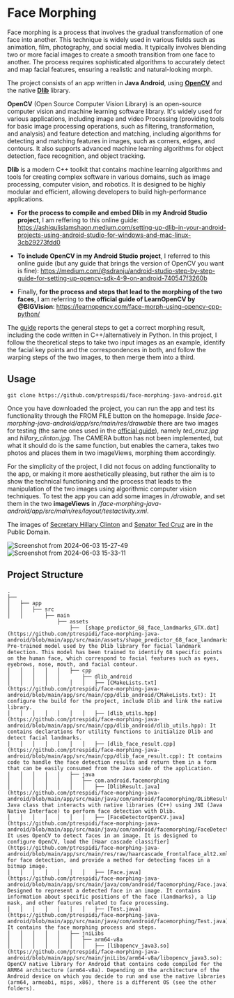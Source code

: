 # Face Morphing
Face morphing is a process that involves the gradual transformation of one face into another. This technique is widely used in various fields such as animation, film, photography, and social media.  It typically involves blending two or more facial images to create a smooth transition from one face to another. The process requires sophisticated algorithms to accurately detect and map facial features, ensuring a realistic and natural-looking morph.

The project consists of an app written in **Java Android**, using [**OpenCV**](https://opencv.org/) and the native [**Dlib**](http://dlib.net/) library.

**OpenCV** (Open Source Computer Vision Library) is an open-source computer vision and machine learning software library. It's widely used for various applications, including image and video Processing (providing tools for basic image processing operations, such as filtering, transformation, and analysis) and feature detection and matching, including algorithms for detecting and matching features in images, such as corners, edges, and contours. It also supports advanced machine learning algorithms for object detection, face recognition, and object tracking.

**Dlib** is a modern C++ toolkit that contains machine learning algorithms and tools for creating complex software in various domains, such as image processing, computer vision, and robotics. It is designed to be highly modular and efficient, allowing developers to build high-performance applications.

- **For the process to compile and embed Dlib in my Android Studio project**, I am reffering to this online guide: https://ashiqulislamshaon.medium.com/setting-up-dlib-in-your-android-projects-using-android-studio-for-windows-and-mac-linux-3cb29273fdd0

- **To include OpenCV in my Android Studio project**, I referred to this online guide (but any guide that brings the version of OpenCV you want is fine): https://medium.com/@sdranju/android-studio-step-by-step-guide-for-setting-up-opencv-sdk-4-9-on-android-740547f3260b

- Finally, **for the process and steps that lead to the morphing of the two faces**, I am referring to **the official guide of LearnOpenCV by @BIGVision**: https://learnopencv.com/face-morph-using-opencv-cpp-python/

The [guide](https://learnopencv.com/face-morph-using-opencv-cpp-python/) reports the general steps to get a correct morphing result, including the code written in C++/alternatively in Python.
In this project, I follow the theoretical steps to take two input images as an example, identify the facial key points and the correspondences in both, and follow the warping steps of the two images, to then merge them into a third.

## Usage
```
git clone https://github.com/ptrespidi/face-morphing-java-android.git
```

Once you have downloaded the project, you can run the app and test its functionality through the FROM FILE button on the homepage. Inside _face-morphing-java-android/app/src/main/res/drawable_ there are two images for testing (the same ones used in the [official guide](https://learnopencv.com/face-morph-using-opencv-cpp-python/)), namely _ted_cruz.jpg_ and _hillary_clinton.jpg_.
The CAMERA button has not been implemented, but what it should do is the same function, but enables the camera, takes two photos and places them in two imageViews, morphing them accordingly.

For the simplicity of the project, I did not focus on adding functionality to the app, or making it more aesthetically pleasing, but rather the aim is to show the technical functioning and the process that leads to the manipulation of the two images using algorithmic computer vision techniques. To test the app you can add some images in _/drawable_, and set them in the two **imageViews** in _/face-morphing-java-android/app/src/main/res/layout/testactivity.xml_.

The images of [Secretary Hillary Clinton](https://www.google.com/url?sa=i&url=https%3A%2F%2Fit.wikiquote.org%2Fwiki%2FHillary_Clinton&psig=AOvVaw02vmpCURCC3hRz8hBEBfv0&ust=1717495315355000&source=images&cd=vfe&opi=89978449&ved=0CBIQjRxqFwoTCMCI7uKWv4YDFQAAAAAdAAAAABAE) and [Senator Ted Cruz](https://www.google.com/url?sa=i&url=https%3A%2F%2Fwww.texastribune.org%2Fdirectory%2Fted-cruz%2F&psig=AOvVaw18neygGh8LPqCv0vHTwwz2&ust=1717495282177000&source=images&cd=vfe&opi=89978449&ved=0CBQQjhxqFwoTCNDcitmWv4YDFQAAAAAdAAAAABAE) are in the Public Domain.

![Screenshot from 2024-06-03 15-27-49](https://github.com/ptrespidi/face-morphing-java-android/assets/118205581/20f5899d-e477-437b-ab7c-b444964d22f0)
![Screenshot from 2024-06-03 15-33-11](https://github.com/ptrespidi/face-morphing-java-android/assets/118205581/1d542871-239b-46a8-9b73-92a8ec914cdd)

## Project Structure
```
.
├── 
│   ├── app
│   │   ├── src
│   │       ├── main
                ├── assets
                    ├──  [shape_predictor_68_face_landmarks_GTX.dat](https://github.com/ptrespidi/face-morphing-java-android/blob/main/app/src/main/assets/shape_predictor_68_face_landmarks_GTX.dat): Pre-trained model used by the Dlib library for facial landmark detection. This model has been trained to identify 68 specific points on the human face, which correspond to facial features such as eyes, eyebrows, nose, mouth, and facial contour.
│   │   │   │   │   ├── cpp
│   │   │   │   │       ├── dlib_android
│   │   │   │   │   │   │   ├── [CMakeLists.txt](https://github.com/ptrespidi/face-morphing-java-android/blob/main/app/src/main/cpp/dlib_android/CMakeLists.txt): It configure the build for the project, include Dlib and link the native library.
│   │   │   │   │   │   │   ├── [dlib_utils.hpp](https://github.com/ptrespidi/face-morphing-java-android/blob/main/app/src/main/cpp/dlib_android/dlib_utils.hpp): It contains declarations for utility functions to initialize Dlib and detect facial landmarks.
│   │   │   │   │   │   │   ├── [dlib_face_result.cpp](https://github.com/ptrespidi/face-morphing-java-android/blob/main/app/src/main/cpp/dlib_face_result.cpp): It contains code to handle the face detection results and return them in a form that can be easily consumed from the Java side of the application.
│   │   │   │   │   ├── java
│   │   │   │   │   │   ├── com.android.facemorphing
│   │   │   │   │   │   │   ├── [DlibResult.java](https://github.com/ptrespidi/face-morphing-java-android/blob/main/app/src/main/java/com/android/facemorphing/DLibResult.java): Java class that interacts with native libraries (C++) using JNI (Java Native Interface) to perform face detection with Dlib.
│   │   │   │   │   │   │   ├── [FaceDetectorOpenCV.java](https://github.com/ptrespidi/face-morphing-java-android/blob/main/app/src/main/java/com/android/facemorphing/FaceDetectorOpenCv.java): It uses OpenCV to detect faces in an image. It is designed to configure OpenCV, load the [Haar cascade classifier](https://github.com/ptrespidi/face-morphing-java-android/blob/main/app/src/main/res/raw/haarcascade_frontalface_alt2.xml) for face detection, and provide a method for detecting faces in a bitmap image.
│   │   │   │   │   │   │   ├── [Face.java](https://github.com/ptrespidi/face-morphing-java-android/blob/main/app/src/main/java/com/android/facemorphing/Face.java): Designed to represent a detected face in an image. It contains information about specific positions of the face (landmarks), a lip mask, and other features related to face processing.
│   │   │   │   │   │   │   ├── [Test.java](https://github.com/ptrespidi/face-morphing-java-android/blob/main/app/src/main/java/com/android/facemorphing/Test.java): It contains the face morphing process and steps.
│   │   │   │   │   ├── jniLibs
│   │   │   │   │   │   ├── arm64-v8a
│   │   │   │   │   │   │   ├── [libopencv_java3.so](https://github.com/ptrespidi/face-morphing-java-android/blob/main/app/src/main/jniLibs/arm64-v8a/libopencv_java3.so): OpenCV native library for Android that contains code compiled for the ARM64 architecture (arm64-v8a). Depending on the architecture of the Android device on which you decide to run and use the native libraries (arm64, armeabi, mips, x86), there is a different OS (see the other folders).

```
